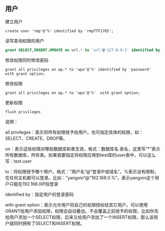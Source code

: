 

## 用户

建立用户

```mysql
create user 'rmp'@'%' identified by 'rmpTTF1765';
```

读写查询权限的用户

```sql
grant SELECT,INSERT,UPDATE on url.* to 'url'@'127.0.0.1' identified by 'password';
```

修改权限同时修改密码

```mysql
grant all privileges on wp.* to 'wpx'@'%' identified by 'password' with grant option;
```

修改权限

```mysql
grant all privileges on wp.* to 'wpx'@'%'  with grant option;
```

更新权限

```mysql
flush privileges
```

说明：


all privileges：表示将所有权限授予给用户。也可指定具体的权限，如：SELECT、CREATE、DROP等。

on：表示这些权限对哪些数据库和表生效，格式：数据库名.表名，这里写“\*”表示所有数据库，所有表。如果我要指定将权限应用到test库的user表中，可以这么写：test.user

to：将权限授予哪个用户。格式：”用户名”@”登录IP或域名”。%表示没有限制，在任何主机都可以登录。比如：”yangxin”@”192.168.0.%”，表示yangxin这个用户只能在192.168.0IP段登录

identified by：指定用户的登录密码

with grant option：表示允许用户将自己的权限授权给其它用户。可以使用GRANT给用户添加权限，权限会自动叠加，不会覆盖之前授予的权限，比如你先给用户添加一个SELECT权限，后来又给用户添加了一个INSERT权限，那么该用户就同时拥有了SELECT和INSERT权限。